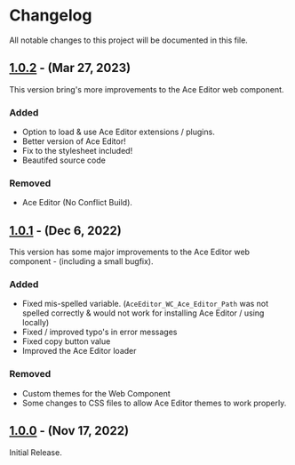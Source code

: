 # Changelog

All notable changes to this project will be documented in this file.

## [1.0.2] - (Mar 27, 2023)

This version bring's more improvements to the Ace Editor web component. 

### Added

- Option to load & use Ace Editor extensions / plugins. 
- Better version of Ace Editor! 
- Fix to the stylesheet included!
- Beautifed source code

### Removed

- Ace Editor (No Conflict Build). 

## [1.0.1] - (Dec 6, 2022)

This version has some major improvements to the Ace Editor web component - (including a small bugfix). 

### Added

- Fixed mis-spelled variable. (```AceEditor_WC_Ace_Editor_Path``` was not spelled correctly & would not work for installing Ace Editor / using locally)
- Fixed / improved typo's in error messages
- Fixed copy button value
- Improved the Ace Editor loader

### Removed

- Custom themes for the Web Component
- Some changes to CSS files to allow Ace Editor themes to work properly. 






## [1.0.0] - (Nov 17, 2022)

Initial Release.


<!--
These Markdown anchors provide a link to the diff for each release. They should be
updated any time a new release is cut.
-->
[1.0.2]: /v1.0.2
[1.0.1]: /v1.0.1
[1.0.0]: /v1.0.0
